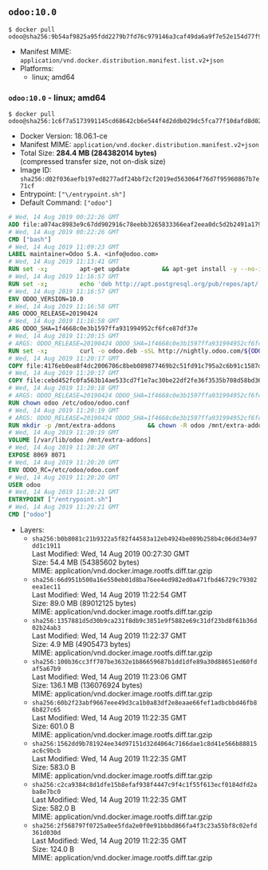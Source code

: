 ## `odoo:10.0`

```console
$ docker pull odoo@sha256:9b54af9825a95fdd2279b7fd76c979146a3caf49da6a9f7e52e154d77f924c23
```

-	Manifest MIME: `application/vnd.docker.distribution.manifest.list.v2+json`
-	Platforms:
	-	linux; amd64

### `odoo:10.0` - linux; amd64

```console
$ docker pull odoo@sha256:1c6f7a5173991145cd68642cb6e544f4d2ddb029dc5fca77f10dafd8d027e605
```

-	Docker Version: 18.06.1-ce
-	Manifest MIME: `application/vnd.docker.distribution.manifest.v2+json`
-	Total Size: **284.4 MB (284382014 bytes)**  
	(compressed transfer size, not on-disk size)
-	Image ID: `sha256:d02f036aefb197ed8277adf24bbf2cf2019ed563064f76d7f95960867b7e71cf`
-	Entrypoint: `["\/entrypoint.sh"]`
-	Default Command: `["odoo"]`

```dockerfile
# Wed, 14 Aug 2019 00:22:26 GMT
ADD file:a074ac8983e9c67dd902916c78eebb3265833366eaf2eea0dc5d2b2491a1793c in / 
# Wed, 14 Aug 2019 00:22:26 GMT
CMD ["bash"]
# Wed, 14 Aug 2019 11:09:23 GMT
LABEL maintainer=Odoo S.A. <info@odoo.com>
# Wed, 14 Aug 2019 11:13:41 GMT
RUN set -x;         apt-get update         && apt-get install -y --no-install-recommends             ca-certificates             curl             dirmngr             node-less             python-gevent             python-ldap             python-pip             python-qrcode             python-renderpm             python-support             python-vobject             python-watchdog         && curl -o wkhtmltox.deb -sSL https://github.com/wkhtmltopdf/wkhtmltopdf/releases/download/0.12.5/wkhtmltox_0.12.5-1.jessie_amd64.deb         && echo '4d104ff338dc2d2083457b3b1e9baab8ddf14202 wkhtmltox.deb' | sha1sum -c -         && dpkg --force-depends -i wkhtmltox.deb         && apt-get -y install -f --no-install-recommends         && apt-get purge -y --auto-remove -o APT::AutoRemove::RecommendsImportant=false -o APT::AutoRemove::SuggestsImportant=false npm         && rm -rf /var/lib/apt/lists/* wkhtmltox.deb         && pip install psycogreen==1.0
# Wed, 14 Aug 2019 11:16:57 GMT
RUN set -x;         echo 'deb http://apt.postgresql.org/pub/repos/apt/ jessie-pgdg main' > etc/apt/sources.list.d/pgdg.list         && export GNUPGHOME="$(mktemp -d)"         && repokey='B97B0AFCAA1A47F044F244A07FCC7D46ACCC4CF8'         && gpg --batch --keyserver keyserver.ubuntu.com --recv-keys "${repokey}"         && gpg --armor --export "${repokey}" | apt-key add -         && rm -rf "$GNUPGHOME"         && apt-get update          && apt-get install -y postgresql-client         && rm -rf /var/lib/apt/lists/*
# Wed, 14 Aug 2019 11:16:57 GMT
ENV ODOO_VERSION=10.0
# Wed, 14 Aug 2019 11:16:58 GMT
ARG ODOO_RELEASE=20190424
# Wed, 14 Aug 2019 11:16:58 GMT
ARG ODOO_SHA=1f4668c0e3b1597ffa931994952cf6fce87df37e
# Wed, 14 Aug 2019 11:20:15 GMT
# ARGS: ODOO_RELEASE=20190424 ODOO_SHA=1f4668c0e3b1597ffa931994952cf6fce87df37e
RUN set -x;         curl -o odoo.deb -sSL http://nightly.odoo.com/${ODOO_VERSION}/nightly/deb/odoo_${ODOO_VERSION}.${ODOO_RELEASE}_all.deb         && echo "${ODOO_SHA} odoo.deb" | sha1sum -c -         && dpkg --force-depends -i odoo.deb         && apt-get update         && apt-get -y install -f --no-install-recommends         && rm -rf /var/lib/apt/lists/* odoo.deb
# Wed, 14 Aug 2019 11:20:17 GMT
COPY file:4176eb0ea8f4dc2006706c8beb089877469b2c51fd91c795a2c6b91c1587dff1 in / 
# Wed, 14 Aug 2019 11:20:17 GMT
COPY file:cebd452fc0fa563b14ae533cd7f1e7ac30be22df2fe36f3535b708d58bd3601d in /etc/odoo/ 
# Wed, 14 Aug 2019 11:20:18 GMT
# ARGS: ODOO_RELEASE=20190424 ODOO_SHA=1f4668c0e3b1597ffa931994952cf6fce87df37e
RUN chown odoo /etc/odoo/odoo.conf
# Wed, 14 Aug 2019 11:20:19 GMT
# ARGS: ODOO_RELEASE=20190424 ODOO_SHA=1f4668c0e3b1597ffa931994952cf6fce87df37e
RUN mkdir -p /mnt/extra-addons         && chown -R odoo /mnt/extra-addons
# Wed, 14 Aug 2019 11:20:19 GMT
VOLUME [/var/lib/odoo /mnt/extra-addons]
# Wed, 14 Aug 2019 11:20:20 GMT
EXPOSE 8069 8071
# Wed, 14 Aug 2019 11:20:20 GMT
ENV ODOO_RC=/etc/odoo/odoo.conf
# Wed, 14 Aug 2019 11:20:20 GMT
USER odoo
# Wed, 14 Aug 2019 11:20:21 GMT
ENTRYPOINT ["/entrypoint.sh"]
# Wed, 14 Aug 2019 11:20:21 GMT
CMD ["odoo"]
```

-	Layers:
	-	`sha256:b0b8081c21b9322a5f82f44583a12eb4924be089b258b4c06dd34e97dd1c1911`  
		Last Modified: Wed, 14 Aug 2019 00:27:30 GMT  
		Size: 54.4 MB (54385602 bytes)  
		MIME: application/vnd.docker.image.rootfs.diff.tar.gzip
	-	`sha256:66d951b500a16e550eb01d8ba76ee4ed982ed0a471fbd46729c79302eea1ec11`  
		Last Modified: Wed, 14 Aug 2019 11:22:54 GMT  
		Size: 89.0 MB (89012125 bytes)  
		MIME: application/vnd.docker.image.rootfs.diff.tar.gzip
	-	`sha256:1357881d5d30b9ca231f8db9c3851e9f5882e69c31df23bd8f61b36d02b24ab3`  
		Last Modified: Wed, 14 Aug 2019 11:22:37 GMT  
		Size: 4.9 MB (4905473 bytes)  
		MIME: application/vnd.docker.image.rootfs.diff.tar.gzip
	-	`sha256:100b36cc3ff707be3632e1b86659687b1dd1dfe89a30d88651ed60fdaf5a67b9`  
		Last Modified: Wed, 14 Aug 2019 11:23:06 GMT  
		Size: 136.1 MB (136076924 bytes)  
		MIME: application/vnd.docker.image.rootfs.diff.tar.gzip
	-	`sha256:60b2f23abf9667eee49d3ca1b0a83df2e8eaae66fef1adbcbbd46fb86b827c65`  
		Last Modified: Wed, 14 Aug 2019 11:22:35 GMT  
		Size: 601.0 B  
		MIME: application/vnd.docker.image.rootfs.diff.tar.gzip
	-	`sha256:1562dd9b781924ee34d97151d32d4064c7166dae1c8d41e566b88815ac6c9bcb`  
		Last Modified: Wed, 14 Aug 2019 11:22:35 GMT  
		Size: 583.0 B  
		MIME: application/vnd.docker.image.rootfs.diff.tar.gzip
	-	`sha256:c2ca9384c8d1dfe15b8efaf938f4447c9f4c1f55f613ecf0184dfd2aba8e7bc0`  
		Last Modified: Wed, 14 Aug 2019 11:22:35 GMT  
		Size: 582.0 B  
		MIME: application/vnd.docker.image.rootfs.diff.tar.gzip
	-	`sha256:2f568797f0725a0ee5fda2e0f0e91bbbd866fa4f3c23a55bf8c02efd361d030d`  
		Last Modified: Wed, 14 Aug 2019 11:22:35 GMT  
		Size: 124.0 B  
		MIME: application/vnd.docker.image.rootfs.diff.tar.gzip

